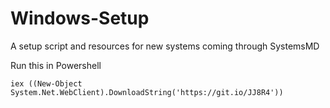 # Windows-Setup
A setup script and resources for new systems coming through SystemsMD

Run this in Powershell

`iex ((New-Object System.Net.WebClient).DownloadString('https://git.io/JJ8R4'))`
